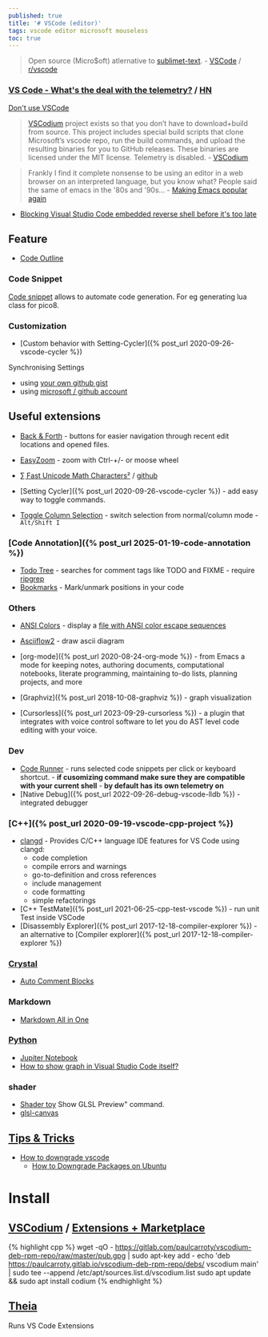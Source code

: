 ```yaml
---
published: true
title: '# VSCode (editor)'
tags: vscode editor microsoft mouseless
toc: true
---
```

> Open source (Micro$oft) atlernative to [sublimet-text](https://alexhuszagh.github.io/2016/switching-to-vscode/). - [VSCode](https://github.com/Microsoft/vscode) / [r/vscode](https://www.reddit.com/r/vscode/)

<link rel="shortcut icon" href="https://code.visualstudio.com/favicon.ico" type="image/x-icon" />

### [VS Code - What's the deal with the telemetry?](https://www.roboleary.net/tools/2022/04/20/vscode-telemetry.html) / [HN](https://news.ycombinator.com/item?id=32563897)

[Don't use VSCode](https://www.youtube.com/watch?v=GUovhZYNO-M)

> [VSCodium](https://vscodium.com/) project exists so that you don’t have to download+build from source. This project includes special build scripts that clone Microsoft’s vscode repo, run the build commands, and upload the resulting binaries for you to GitHub releases. These binaries are licensed under the MIT license. Telemetry is disabled. - [VSCodium](https://vscodium.com/)

> Frankly I find it complete nonsense to be using an editor in a web browser on an interpreted language, but you know what? People said the same of emacs in the '80s and '90s... - [Making Emacs popular again](https://lwn.net/Articles/819641/)

- [Blocking Visual Studio Code embedded reverse shell before it's too late ](https://news.ycombinator.com/item?id=37623562)


## Feature

- [Code Outline](https://stackoverflow.com/a/46286837/51386)

### Code Snippet

[Code snippet](https://chatgpt.com/share/68bda56e-6728-800d-bf91-b9777513ee7f) allows to automate code generation. For eg generating lua class for pico8.

### Customization

- [Custom behavior with Setting-Cycler]({% post_url 2020-09-26-vscode-cycler %})

Synchronising Settings
- using [your own github gist](https://marketplace.visualstudio.com/items?itemName=Shan.code-settings-sync)
- using [microsoft / github account](https://code.visualstudio.com/docs/editor/settings-sync)

## Useful extensions
- [Back & Forth](https://marketplace.visualstudio.com/items?itemName=nick-rudenko.back-n-forth) - buttons for easier navigation through recent edit locations and opened files.
- [EasyZoom](https://marketplace.visualstudio.com/items?itemName=NabeelValley.easyzoom) - zoom with Ctrl-+/- or moose wheel
- [∑ Fast Unicode Math Characters²](https://marketplace.visualstudio.com/items?itemName=GuidoTapia2.unicode-math-vscode&ssr=false#qna) / [github](https://github.com/gatapia/unicode-math-vscode)
- [Setting Cycler]({% post_url 2020-09-26-vscode-cycler %}) - add easy way to toggle commands.

- [Toggle Column Selection](https://marketplace.visualstudio.com/items?itemName=erikphansen.vscode-toggle-column-selection) - switch selection from normal/column mode - `Alt/Shift I`

### [Code Annotation]({% post_url 2025-01-19-code-annotation %})
- [Todo Tree](https://marketplace.visualstudio.com/items?itemName=Gruntfuggly.todo-tree) - searches for comment tags like TODO and FIXME - require [ripgrep](https://github.com/BurntSushi/ripgrep) 
- [Bookmarks](https://marketplace.visualstudio.com/items?itemName=alefragnani.Bookmarks) - Mark/unmark positions in your code

### Others
- [ANSI Colors](https://marketplace.visualstudio.com/items?itemName=iliazeus.vscode-ansi) -  display a [file with ANSI color escape sequences](https://stackoverflow.com/questions/48339982/can-i-display-a-file-with-ansi-color-escape-sequences-in-visual-studio-code)

- [Asciiflow2](https://marketplace.visualstudio.com/items?itemName=zenghongtu.vscode-asciiflow2) - draw ascii diagram 
- [org-mode]({% post_url 2020-08-24-org-mode %}) - from Emacs a mode for keeping notes, authoring documents, computational notebooks, literate programming, maintaining to-do lists, planning projects, and more 
- [Graphviz]({% post_url 2018-10-08-graphviz %}) -  graph visualization
- [Cursorless]({% post_url 2023-09-29-cursorless %}) - a plugin that integrates with voice control software to let you do AST level code editing with your voice.


### Dev
- [Code Runner](https://github.com/crystal-lang-tools/vscode-crystal-lang/wiki/Useful-extensions#code-runner) - runs selected code snippets per click or keyboard shortcut. - **if cusomizing command make sure they are compatible with your current shell** - **by default has its own telemetry on**
- [Native Debug]({% post_url 2022-09-26-debug-vscode-lldb %}) - integrated debugger

### [C++]({% post_url 2020-09-19-vscode-cpp-project %})
- [clangd](https://open-vsx.org/extension/llvm-vs-code-extensions/vscode-clangd) - Provides C/C++ language IDE features for VS Code using clangd:
	- code completion
    - compile errors and warnings
    - go-to-definition and cross references
    - include management
    - code formatting
    - simple refactorings
- [C++ TestMate]({% post_url 2021-06-25-cpp-test-vscode %}) - run unit Test inside VSCode
- [Disassembly Explorer]({% post_url 2017-12-18-compiler-explorer %}) - an alternative to [Compiler explorer]({% post_url 2017-12-18-compiler-explorer %})

### [Crystal](https://github.com/crystal-lang-tools/vscode-crystal-lang/wiki/Useful-extensions)

- [Auto Comment Blocks](https://github.com/crystal-lang-tools/vscode-crystal-lang/wiki/Useful-extensions#auto-comment-blocks)

### Markdown
- [Markdown All in One](https://marketplace.visualstudio.com/items?itemName=yzhang.markdown-all-in-one)

### [Python](https://code.visualstudio.com/docs/languages/python)

- [Jupiter Notebook](https://code.visualstudio.com/docs/languages/python#_jupyter-notebooks)
- [How to show graph in Visual Studio Code itself?](https://stackoverflow.com/questions/49992300/python-how-to-show-graph-in-visual-studio-code-itself)

### shader
- [Shader toy](https://marketplace.visualstudio.com/items?itemName=stevensona.shader-toy)
Show GLSL Preview" command.
- [glsl-canvas](https://marketplace.visualstudio.com/items?itemName=circledev.glsl-canvas)


## [Tips & Tricks](https://github.com/Microsoft/vscode-tips-and-tricks)
- [How to downgrade vscode](https://stackoverflow.com/questions/49346733/how-to-downgrade-vscode/49347158#49347158)
	- [How to Downgrade Packages on Ubuntu](https://www.howtogeek.com/117929/how-to-downgrade-packages-on-ubuntu/)
    

# Install

## [VSCodium](https://vscodium.com/) / [Extensions + Marketplace](https://github.com/VSCodium/vscodium/blob/master/DOCS.md#extensions--marketplace)

{% highlight cpp %}
wget -qO - https://gitlab.com/paulcarroty/vscodium-deb-rpm-repo/raw/master/pub.gpg | sudo apt-key add - 
echo 'deb https://paulcarroty.gitlab.io/vscodium-deb-rpm-repo/debs/ vscodium main' | sudo tee --append /etc/apt/sources.list.d/vscodium.list 
sudo apt update && sudo apt install codium 
{% endhighlight %}

## [Theia](https://dev.to/svenefftinge/theia-1-0-finally-a-good-browser-ide-3ok0)
Runs VS Code Extensions
